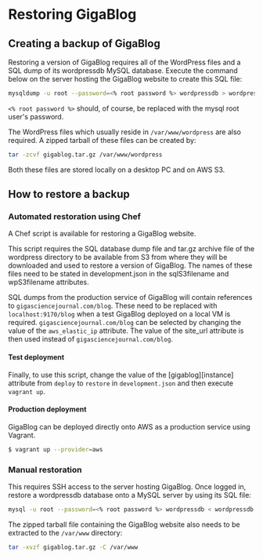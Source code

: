 # Restoring GigaBlog

## Creating a backup of GigaBlog

Restoring a version of GigaBlog requires all of the WordPress files and
a SQL dump of its wordpressdb MySQL database. Execute the command below
on the server hosting the GigaBlog website to create this SQL file:

```bash
mysqldump -u root --password=<% root password %> wordpressdb > wordpressdb.sql
```

`<% root password %>` should, of course, be replaced with the mysql root 
user's password.

The WordPress files which usually reside in `/var/www/wordpress` are also
required. A zipped tarball of these files can be created by:

```bash
tar -zcvf gigablog.tar.gz /var/www/wordpress
```

Both these files are stored locally on a desktop PC and on AWS S3.

## How to restore a backup

### Automated restoration using Chef

A Chef script is available for restoring a GigaBlog website.

This script requires the SQL database dump file and tar.gz archive file 
of the wordpress directory to be available from S3 from where they will 
be downloaded and used to restore a version of GigaBlog. The names of 
these files need to be stated in development.json in the sqlS3filename
and wpS3filename attributes.

SQL dumps from the production service of GigaBlog will contain references
to `gigasciencejournal.com/blog`. These need to be replaced with
`localhost:9170/blog` when a test GigaBlog deployed on a local VM is
required. `gigasciencejournal.com/blog` can be selected by changing
the value of the `aws_elastic_ip` attribute. The value of the site_url
attribute is then used instead of `gigasciencejournal.com/blog`.

#### Test deployment

Finally, to use this script, change the value of the [gigablog][instance] 
attribute from `deploy` to `restore` in `development.json` and then 
execute `vagrant up`.

#### Production deployment

GigaBlog can be deployed directly onto AWS as a production service using
Vagrant.

```bash
$ vagrant up --provider=aws
```

### Manual restoration

This requires SSH access to the server hosting GigaBlog. Once logged in,
restore a wordpressdb database onto a MySQL server by using its SQL 
file:

```bash
mysql -u root --password=<% root password %> wordpressdb < wordpressdb.sql
```

The zipped tarball file containing the GigaBlog website also needs to be
extracted to the `/var/www` directory:

```bash
tar -xvzf gigablog.tar.gz -C /var/www
```